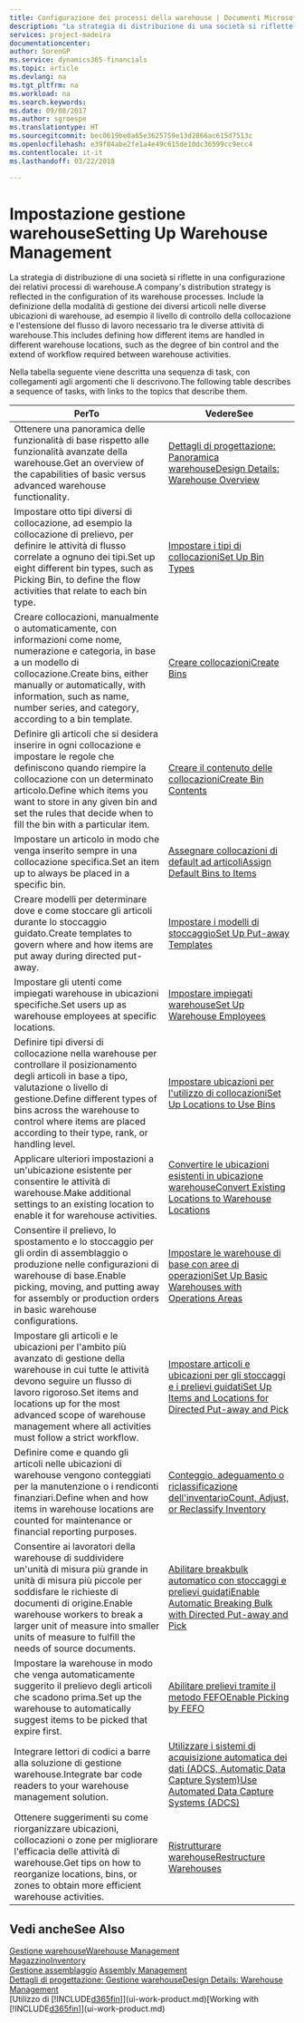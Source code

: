 ```yaml
---
title: Configurazione dei processi della warehouse | Documenti Microsoft
description: "La strategia di distribuzione di una società si riflette in una configurazione dei relativi processi di warehouse. Include la definizione della modalità di gestione dei diversi articoli nelle diverse ubicazioni di warehouse, ad esempio il livello di controllo della collocazione e l'estensione del flusso di lavoro necessario tra le diverse attività di warehouse."
services: project-madeira
documentationcenter: 
author: SorenGP
ms.service: dynamics365-financials
ms.topic: article
ms.devlang: na
ms.tgt_pltfrm: na
ms.workload: na
ms.search.keywords: 
ms.date: 09/08/2017
ms.author: sgroespe
ms.translationtype: HT
ms.sourcegitcommit: bec0619be0a65e3625759e13d2866ac615d7513c
ms.openlocfilehash: e39f84abe2fe1a4e49c615de10dc36599cc9ecc4
ms.contentlocale: it-it
ms.lasthandoff: 03/22/2018

---
```

# <a name="setting-up-warehouse-management"></a><span data-ttu-id="e4312-104">Impostazione gestione warehouse</span><span class="sxs-lookup"><span data-stu-id="e4312-104">Setting Up Warehouse Management</span></span>
<span data-ttu-id="e4312-105">La strategia di distribuzione di una società si riflette in una configurazione dei relativi processi di warehouse.</span><span class="sxs-lookup"><span data-stu-id="e4312-105">A company's distribution strategy is reflected in the configuration of its warehouse processes.</span></span> <span data-ttu-id="e4312-106">Include la definizione della modalità di gestione dei diversi articoli nelle diverse ubicazioni di warehouse, ad esempio il livello di controllo della collocazione e l'estensione del flusso di lavoro necessario tra le diverse attività di warehouse.</span><span class="sxs-lookup"><span data-stu-id="e4312-106">This includes defining how different items are handled in different warehouse locations, such as the degree of bin control and the extend of workflow required between warehouse activities.</span></span>  

 <span data-ttu-id="e4312-107">Nella tabella seguente viene descritta una sequenza di task, con collegamenti agli argomenti che li descrivono.</span><span class="sxs-lookup"><span data-stu-id="e4312-107">The following table describes a sequence of tasks, with links to the topics that describe them.</span></span>   

|<span data-ttu-id="e4312-108">**Per**</span><span class="sxs-lookup"><span data-stu-id="e4312-108">**To**</span></span>|<span data-ttu-id="e4312-109">**Vedere**</span><span class="sxs-lookup"><span data-stu-id="e4312-109">**See**</span></span>|  
|------------|-------------|  
|<span data-ttu-id="e4312-110">Ottenere una panoramica delle funzionalità di base rispetto alle funzionalità avanzate della warehouse.</span><span class="sxs-lookup"><span data-stu-id="e4312-110">Get an overview of the capabilities of basic versus advanced warehouse functionality.</span></span>|[<span data-ttu-id="e4312-111">Dettagli di progettazione: Panoramica warehouse</span><span class="sxs-lookup"><span data-stu-id="e4312-111">Design Details: Warehouse Overview</span></span>](design-details-warehouse-overview.md)|  
|<span data-ttu-id="e4312-112">Impostare otto tipi diversi di collocazione, ad esempio la collocazione di prelievo, per definire le attività di flusso correlate a ognuno dei tipi.</span><span class="sxs-lookup"><span data-stu-id="e4312-112">Set up eight different bin types, such as Picking Bin, to define the flow activities that relate to each bin type.</span></span>|[<span data-ttu-id="e4312-113">Impostare i tipi di collocazioni</span><span class="sxs-lookup"><span data-stu-id="e4312-113">Set Up Bin Types</span></span>](warehouse-how-to-set-up-bin-types.md)|  
|<span data-ttu-id="e4312-114">Creare collocazioni, manualmente o automaticamente, con informazioni come nome, numerazione e categoria, in base a un modello di collocazione.</span><span class="sxs-lookup"><span data-stu-id="e4312-114">Create bins, either manually or automatically, with information, such as name, number series, and category, according to a bin template.</span></span>|[<span data-ttu-id="e4312-115">Creare collocazioni</span><span class="sxs-lookup"><span data-stu-id="e4312-115">Create Bins</span></span>](warehouse-how-to-create-individual-bins.md)|  
|<span data-ttu-id="e4312-116">Definire gli articoli che si desidera inserire in ogni collocazione e impostare le regole che definiscono quando riempire la collocazione con un determinato articolo.</span><span class="sxs-lookup"><span data-stu-id="e4312-116">Define which items you want to store in any given bin and set the rules that decide when to fill the bin with a particular item.</span></span>|[<span data-ttu-id="e4312-117">Creare il contenuto delle collocazioni</span><span class="sxs-lookup"><span data-stu-id="e4312-117">Create Bin Contents</span></span>](warehouse-how-to-set-up-bin-contents.md)|  
|<span data-ttu-id="e4312-118">Impostare un articolo in modo che venga inserito sempre in una collocazione specifica.</span><span class="sxs-lookup"><span data-stu-id="e4312-118">Set an item up to always be placed in a specific bin.</span></span>|[<span data-ttu-id="e4312-119">Assegnare collocazioni di default ad articoli</span><span class="sxs-lookup"><span data-stu-id="e4312-119">Assign Default Bins to Items</span></span>](warehouse-how-to-assign-default-bins-to-items.md)|
|<span data-ttu-id="e4312-120">Creare modelli per determinare dove e come stoccare gli articoli durante lo stoccaggio guidato.</span><span class="sxs-lookup"><span data-stu-id="e4312-120">Create templates to govern where and how items are put away during directed put-away.</span></span>|[<span data-ttu-id="e4312-121">Impostare i modelli di stoccaggio</span><span class="sxs-lookup"><span data-stu-id="e4312-121">Set Up Put-away Templates</span></span>](warehouse-how-to-set-up-put-away-templates.md)|
|<span data-ttu-id="e4312-122">Impostare gli utenti come impiegati warehouse in ubicazioni specifiche.</span><span class="sxs-lookup"><span data-stu-id="e4312-122">Set users up as warehouse employees at specific locations.</span></span>|[<span data-ttu-id="e4312-123">Impostare impiegati warehouse</span><span class="sxs-lookup"><span data-stu-id="e4312-123">Set Up Warehouse Employees</span></span>](warehouse-how-to-set-up-warehouse-employees.md)|
|<span data-ttu-id="e4312-124">Definire tipi diversi di collocazione nella warehouse per controllare il posizionamento degli articoli in base a tipo, valutazione o livello di gestione.</span><span class="sxs-lookup"><span data-stu-id="e4312-124">Define different types of bins across the warehouse to control where items are placed according to their type, rank, or handling level.</span></span>|[<span data-ttu-id="e4312-125">Impostare ubicazioni per l'utilizzo di collocazioni</span><span class="sxs-lookup"><span data-stu-id="e4312-125">Set Up Locations to Use Bins</span></span>](warehouse-how-to-set-up-locations-to-use-bins.md)|
|<span data-ttu-id="e4312-126">Applicare ulteriori impostazioni a un'ubicazione esistente per consentire le attività di warehouse.</span><span class="sxs-lookup"><span data-stu-id="e4312-126">Make additional settings to an existing location to enable it for warehouse activities.</span></span>|[<span data-ttu-id="e4312-127">Convertire le ubicazioni esistenti in ubicazione warehouse</span><span class="sxs-lookup"><span data-stu-id="e4312-127">Convert Existing Locations to Warehouse Locations</span></span>](warehouse-how-to-convert-existing-locations-to-warehouse-locations.md)|
|<span data-ttu-id="e4312-128">Consentire il prelievo, lo spostamento e lo stoccaggio per gli ordin di assemblaggio o produzione nelle configurazioni di warehouse di base.</span><span class="sxs-lookup"><span data-stu-id="e4312-128">Enable picking, moving, and putting away for assembly or production orders in basic warehouse configurations.</span></span>|[<span data-ttu-id="e4312-129">Impostare le warehouse di base con aree di operazioni</span><span class="sxs-lookup"><span data-stu-id="e4312-129">Set Up Basic Warehouses with Operations Areas</span></span>](warehouse-how-to-set-up-basic-warehouses-with-operations-areas.md)|  
|<span data-ttu-id="e4312-130">Impostare gli articoli e le ubicazioni per l'ambito più avanzato di gestione della warehouse in cui tutte le attività devono seguire un flusso di lavoro rigoroso.</span><span class="sxs-lookup"><span data-stu-id="e4312-130">Set items and locations up for the most advanced scope of warehouse management where all activities must follow a strict workflow.</span></span>|[<span data-ttu-id="e4312-131">Impostare articoli e ubicazioni per gli stoccaggi e i prelievi guidati</span><span class="sxs-lookup"><span data-stu-id="e4312-131">Set Up Items and Locations for Directed Put-away and Pick</span></span>](warehouse-how-to-set-up-items-for-directed-put-away-and-pick.md)|  
|<span data-ttu-id="e4312-132">Definire come e quando gli articoli nelle ubicazioni di warehouse vengono conteggiati per la manutenzione o i rendiconti finanziari.</span><span class="sxs-lookup"><span data-stu-id="e4312-132">Define when and how items in warehouse locations are counted for maintenance or financial reporting purposes.</span></span>|[<span data-ttu-id="e4312-133">Conteggio, adeguamento o riclassificazione dell'inventario</span><span class="sxs-lookup"><span data-stu-id="e4312-133">Count, Adjust, or Reclassify Inventory</span></span>](inventory-how-count-adjust-reclassify.md)|
|<span data-ttu-id="e4312-134">Consentire ai lavoratori della warehouse di suddividere un'unità di misura più grande in unità di misura più piccole per soddisfare le richieste di documenti di origine.</span><span class="sxs-lookup"><span data-stu-id="e4312-134">Enable warehouse workers to break a larger unit of measure into smaller units of measure to fulfill the needs of source documents.</span></span>|[<span data-ttu-id="e4312-135">Abilitare breakbulk automatico con stoccaggi e prelievi guidati</span><span class="sxs-lookup"><span data-stu-id="e4312-135">Enable Automatic Breaking Bulk with Directed Put-away and Pick</span></span>](warehouse-enable-automatic-breaking-bulk-with-directed-put-away-and-pick.md)|  
|<span data-ttu-id="e4312-136">Impostare la warehouse in modo che venga automaticamente suggerito il prelievo degli articoli che scadono prima.</span><span class="sxs-lookup"><span data-stu-id="e4312-136">Set up the warehouse to automatically suggest items to be picked that expire first.</span></span>|[<span data-ttu-id="e4312-137">Abilitare prelievi tramite il metodo FEFO</span><span class="sxs-lookup"><span data-stu-id="e4312-137">Enable Picking by FEFO</span></span>](warehouse-picking-by-fefo.md)|
|<span data-ttu-id="e4312-138">Integrare lettori di codici a barre alla soluzione di gestione warehouse.</span><span class="sxs-lookup"><span data-stu-id="e4312-138">Integrate bar code readers to your warehouse management solution.</span></span>|[<span data-ttu-id="e4312-139">Utilizzare i sistemi di acquisizione automatica dei dati (ADCS, Automatic Data Capture System)</span><span class="sxs-lookup"><span data-stu-id="e4312-139">Use Automated Data Capture Systems (ADCS)</span></span>](warehouse-use-automated-data-capture-systems-adcs.md)|  
|<span data-ttu-id="e4312-140">Ottenere suggerimenti su come riorganizzare ubicazioni, collocazioni o zone per migliorare l'efficacia delle attività di warehouse.</span><span class="sxs-lookup"><span data-stu-id="e4312-140">Get tips on how to reorganize locations, bins, or zones to obtain more efficient warehouse activities.</span></span>|[<span data-ttu-id="e4312-141">Ristrutturare warehouse</span><span class="sxs-lookup"><span data-stu-id="e4312-141">Restructure Warehouses</span></span>](warehouse-how-to-restructure-warehouses.md)|  

## <a name="see-also"></a><span data-ttu-id="e4312-142">Vedi anche</span><span class="sxs-lookup"><span data-stu-id="e4312-142">See Also</span></span>  
[<span data-ttu-id="e4312-143">Gestione warehouse</span><span class="sxs-lookup"><span data-stu-id="e4312-143">Warehouse Management</span></span>](warehouse-manage-warehouse.md)  
[<span data-ttu-id="e4312-144">Magazzino</span><span class="sxs-lookup"><span data-stu-id="e4312-144">Inventory</span></span>](inventory-manage-inventory.md)  
<span data-ttu-id="e4312-145">[Gestione assemblaggio](assembly-assemble-items.md)  </span><span class="sxs-lookup"><span data-stu-id="e4312-145">[Assembly Management](assembly-assemble-items.md)  </span></span>  
[<span data-ttu-id="e4312-146">Dettagli di progettazione: Gestione warehouse</span><span class="sxs-lookup"><span data-stu-id="e4312-146">Design Details: Warehouse Management</span></span>](design-details-warehouse-management.md)  
<span data-ttu-id="e4312-147">[Utilizzo di [!INCLUDE[d365fin](includes/d365fin_md.md)]](ui-work-product.md)</span><span class="sxs-lookup"><span data-stu-id="e4312-147">[Working with [!INCLUDE[d365fin](includes/d365fin_md.md)]](ui-work-product.md)</span></span>


